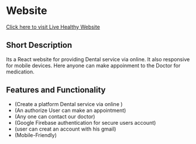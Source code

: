 # Website
[Click here to visit Live Healthy Website](https://medikk-nauroz.netlify.app/)
## Short Description
Its a React website for providing Dental service via online. It also responsive for mobile devices. Here anyone can make appoinment to the Doctor for medication.
## Features and Functionality
  - (Create a platform Dental service via online )
  - (An authorize User can make an appointment)
  - (Any one can contact our doctor)
  - (Google Firebase authentication for secure users account)
  - (user can creat an account with his gmail)
  - (Mobile-Friendly)